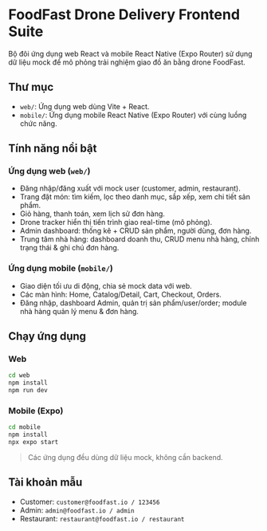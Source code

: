 # FoodFast Drone Delivery Frontend Suite

Bộ đôi ứng dụng web React và mobile React Native (Expo Router) sử dụng dữ liệu mock để mô phỏng trải nghiệm giao đồ ăn bằng drone FoodFast.

## Thư mục

- `web/`: Ứng dụng web dùng Vite + React.
- `mobile/`: Ứng dụng mobile React Native (Expo Router) với cùng luồng chức năng.

## Tính năng nổi bật

### Ứng dụng web (`web/`)
- Đăng nhập/đăng xuất với mock user (customer, admin, restaurant).
- Trang đặt món: tìm kiếm, lọc theo danh mục, sắp xếp, xem chi tiết sản phẩm.
- Giỏ hàng, thanh toán, xem lịch sử đơn hàng.
- Drone tracker hiển thị tiến trình giao real-time (mô phỏng).
- Admin dashboard: thống kê + CRUD sản phẩm, người dùng, đơn hàng.
- Trung tâm nhà hàng: dashboard doanh thu, CRUD menu nhà hàng, chỉnh trạng thái & ghi chú đơn hàng.

### Ứng dụng mobile (`mobile/`)
- Giao diện tối ưu di động, chia sẻ mock data với web.
- Các màn hình: Home, Catalog/Detail, Cart, Checkout, Orders.
- Đăng nhập, dashboard Admin, quản trị sản phẩm/user/order; module nhà hàng quản lý menu & đơn hàng.

## Chạy ứng dụng

### Web
```bash
cd web
npm install
npm run dev
```

### Mobile (Expo)
```bash
cd mobile
npm install
npx expo start
```

> Các ứng dụng đều dùng dữ liệu mock, không cần backend.

## Tài khoản mẫu
- Customer: `customer@foodfast.io / 123456`
- Admin: `admin@foodfast.io / admin`
- Restaurant: `restaurant@foodfast.io / restaurant`
